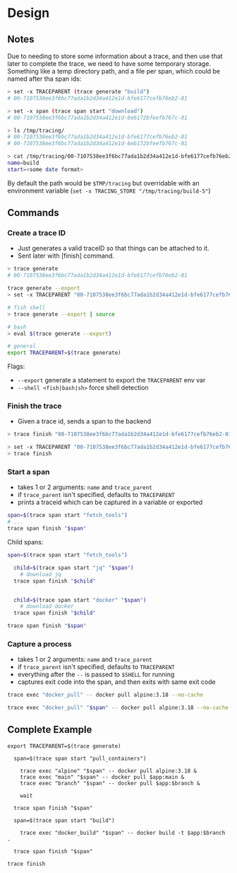 # Design

## Notes

Due to needing to store some information about a trace, and then use that later to complete the trace, we need to have some temporary storage.  Something like a temp directory path, and a file per span, which could be named after tha span ids:

```sh
> set -x TRACEPARENT (trace generate "build")
# 00-7107538ee3f6bc77ada1b2d34a412e1d-bfe6177cefb76eb2-01

> set -x span (trace span start "download")
# 00-7107538ee3f6bc77ada1b2d34a412e1d-6eb172bfeefb767c-01

> ls /tmp/tracing/
# 00-7107538ee3f6bc77ada1b2d34a412e1d-bfe6177cefb76eb2-01
# 00-7107538ee3f6bc77ada1b2d34a412e1d-6eb172bfeefb767c-01

> cat /tmp/tracing/00-7107538ee3f6bc77ada1b2d34a412e1d-bfe6177cefb76eb2-01
name=build
start=<some date format>
```

By default the path would be `$TMP/tracing` but overridable with an environment variable (`set -x TRACING_STORE "/tmp/tracing/build-5"`)


## Commands

### Create a trace ID

- Just generates a valid traceID so that things can be attached to it.
- Sent later with [finish] command.

```sh
> trace generate
# 00-7107538ee3f6bc77ada1b2d34a412e1d-bfe6177cefb76eb2-01
```

```sh
trace generate --export
> set -x TRACEPARENT "00-7107538ee3f6bc77ada1b2d34a412e1d-bfe6177cefb76eb2-01"

# fish shell
> trace generate --export | source

# bash
> eval $(trace generate --export)

# general
export TRACEPARENT=$(trace generate)
```

Flags:

- `--export` generate a statement to export the `TRACEPARENT` env var
- `--shell <fish|bash|sh>` force shell detection

### Finish the trace

- Given a trace id, sends a span to the backend

```sh
> trace finish "00-7107538ee3f6bc77ada1b2d34a412e1d-bfe6177cefb76eb2-01"
```

```sh
> set -x TRACEPARENT "00-7107538ee3f6bc77ada1b2d34a412e1d-bfe6177cefb76eb2-01"
> trace finish
```


### Start a span

- takes 1 or 2 arguments: `name` and `trace_parent`
- if `trace_parent` isn't specified, defaults to `TRACEPARENT`
- prints a traceid which can be captured in a variable or exported

```sh
span=$(trace span start "fetch_tools")
# ...
trace span finish "$span"
```

Child spans:

```sh
span=$(trace span start "fetch_tools")

  child=$(trace span start "jq" "$span")
    # download jq
  trace span finish "$child"


  child=$(trace span start "docker" "$span")
    # download docker
  trace span finish "$child"

trace span finish "$span"
```

### Capture a process

- takes 1 or 2 arguments: `name` and `trace_parent`
- if `trace_parent` isn't specified, defaults to `TRACEPARENT`
- everything after the `--` is passed to `$SHELL` for running
- captures exit code into the span, and then exits with same exit code

```sh
trace exec "docker_pull" -- docker pull alpine:3.18 --no-cache
```

```sh
trace exec "docker_pull" "$span" -- docker pull alpine:3.18 --no-cache
```


## Complete Example

```shell
export TRACEPARENT=$(trace generate)

  span=$(trace span start "pull_containers")

    trace exec "alpine" "$span" -- docker pull alpine:3.18 &
    trace exec "main" "$span" -- docker pull $app:main &
    trace exec "branch" "$span" -- docker pull $app:$branch &

    wait

  trace span finish "$span"

  span=$(trace span start "build")

    trace exec "docker_build" "$span" -- docker build -t $app:$branch .

  trace span finish "$span"

trace finish
